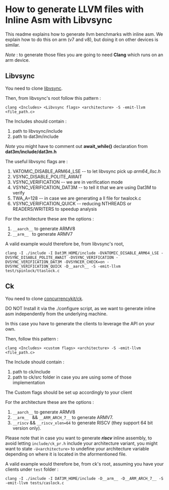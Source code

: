 # How to generate LLVM files with Inline Asm with Libvsync
This readme explains how to generate llvm benchmarks with inline asm. We explain how to do this on arm (v7 and v8), but doing it on other devices is similar.

*Note* : to generate those files you are going to need **Clang** which runs on an arm device.

## Libvsync
You need to clone [libvsync](https://github.com/open-s4c/libvsync).

Then, from libvsync's root follow this pattern :
```
clang <Includes> <Libvsync flags> <architecture> -S -emit-llvm <file_path.c>
```
The Includes should contain : 
1. path to libvsync/include
2. path to dat3m/include 

*Note* you might have to comment out **await_while()** declaration from **dat3m/include/dat3m.h**

The useful libvsync flags are :
1. VATOMIC_DISABLE_ARM64_LSE -- to let libvsync pick up *arm64_llsc.h*
3. VSYNC_DISABLE_POLITE_AWAIT 
2. VSYNC_VERIFICATION -- we are in verification mode
4. VSYNC_VERIFICATION_DAT3M -- to tell it that we are using Dat3M to verify
5. TWA_A=128 -- in case we are generating a ll file for twalock.c
6. VSYNC_VERIFICATION_QUICK -- reducing NTHREADS or READERS/WRITERS to speedup analysis

For the architecture these are the options : 
1. ```__aarch__``` to generate ARMV8
2. ```__arm__ ``` to generate ARMV7

A valid example would therefore be, from libvsync's root,
```
clang -I ./include -I Dat3M_HOME/include -DVATOMIC_DISABLE_ARM64_LSE -DVSYNC_DISABLE_POLITE_AWAIT -DVSYNC_VERIFICATION -DVSYNC_VERIFICATION_DAT3M -DVSYNCER_CHECK=on -DVSYNC_VERIFICATION_QUICK -D__aarch__ -S -emit-llvm test/spinlock/ttaslock.c
```
## Ck 
You need to clone [concurrencykit/ck](https://github.com/concurrencykit/ck).

DO NOT Install it via the ./configure script, as we want to generate inline asm independently from the underlying machine.

In this case you have to generate the clients to leverage the API on your own.

Then, follow this pattern :
```
clang <Includes> <custom flags> <architecture> -S -emit-llvm <file_path.c>
```
The Include should contain :
1. path to ck/include
2. path to ck/src folder in case you are using some of those implementation

The Custom flags should be set up accordingly to your client

For the architecture these are the options : 
1. ```__aarch__``` to generate ARMV8
2. ```__arm__ ``` &&  ```__ARM_ARCH_7__``` to generate ARMV7.
3. ```__riscv``` && ```__riscv_xlen=64``` to generate RISCV (they support 64 bit version only).

Please note that in case you want to generate ***riscv*** inline assembly, to avoid letting ```include/ck_pr.h``` include your architecture variant, you might want to state ```-U<architecture>``` to undefine your architecture variable depending on where it is located in the aformentioned file.

A valid example would therefore be, from ck's root, assuming you have your clients under ```test``` folder : 
```
clang -I ./include -I DAT3M_HOME/include -D__arm__ -D__ARM_ARCH_7__ -S -emit-llvm tests/caslock.c
```
